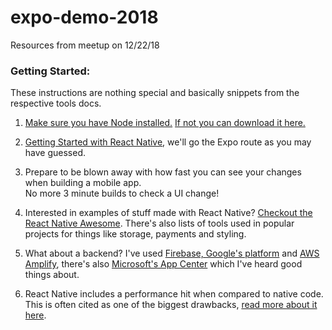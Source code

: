 # expo-demo-2018
Resources from meetup on 12/22/18

### Getting Started:
These instructions are nothing special and basically snippets from the respective tools docs.

1.  [Make sure you have Node installed.](https://stackoverflow.com/questions/10475651/how-to-tell-if-node-js-is-installed-or-not)  [If not you can download it here.](https://nodejs.org/en/download/) 

2.  [Getting Started with React Native](https://facebook.github.io/react-native/docs/getting-started.html), we'll go the Expo route as you may have guessed.  
    
3.  Prepare to be blown away with how fast you can see your changes when building a mobile app.  
No more 3 minute builds to check a UI change!

4.  Interested in examples of stuff made with React Native?  [Checkout the React Native Awesome](http://www.awesome-react-native.com/).  There's also lists of tools used in popular projects for things like storage, payments and styling.

5.  What about a backend?  I've used [Firebase, Google's platform](https://firebase.google.com/) and [AWS Amplify](https://aws-amplify.github.io/), there's also [Microsoft's App Center](https://appcenter.ms/) which I've heard good things about.

6. React Native includes a performance hit when compared to native code.  This is often cited as one of the biggest drawbacks, [read more about it here](https://facebook.github.io/react-native/docs/performance.html#common-sources-of-performance-problems).
